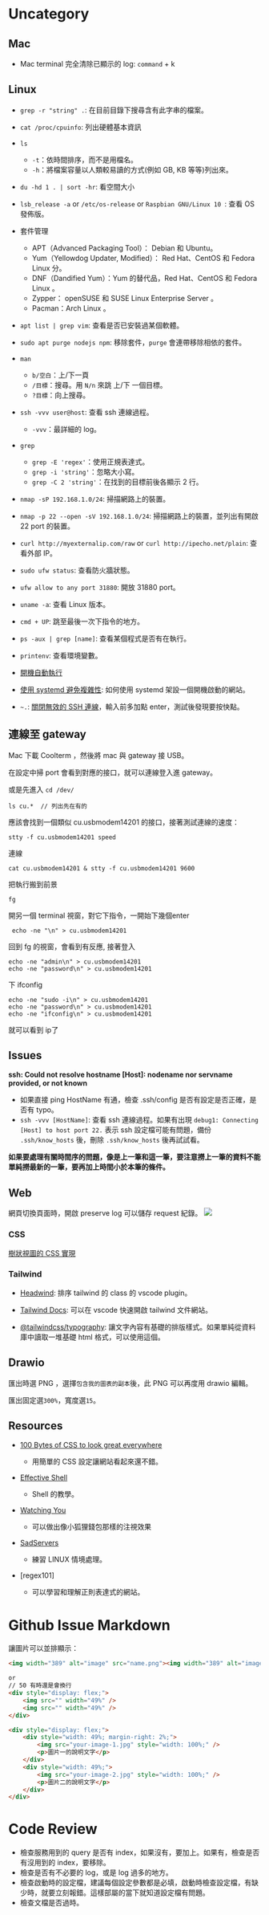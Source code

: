 # Uncategory


## Mac

- Mac terminal 完全清除已顯示的 log: `command` + k

## Linux  

- `grep -r "string" .`: 在目前目錄下搜尋含有此字串的檔案。
- `cat /proc/cpuinfo`: 列出硬體基本資訊  
- `ls`
  - `-t`：依時間排序，而不是用檔名。
  - `-h`：將檔案容量以人類較易讀的方式(例如 GB, KB 等等)列出來。
- `du -hd 1 . | sort -hr`: 看空間大小  
- `lsb_release -a` or `/etc/os-release` or `Raspbian GNU/Linux 10 `: 查看 OS 發佈版。  
- 套件管理  
  - APT（Advanced Packaging Tool）： Debian 和 Ubuntu。  
  - Yum（Yellowdog Updater, Modified）： Red Hat、CentOS 和 Fedora Linux 分。  
  - DNF（Dandified Yum）：Yum 的替代品，Red Hat、CentOS 和 Fedora Linux 。  
  - Zypper： openSUSE 和 SUSE Linux Enterprise Server 。  
  - Pacman：Arch Linux 。  
- `apt list | grep vim`: 查看是否已安裝過某個軟體。  
- `sudo apt purge nodejs npm`: 移除套件，`purge` 會連帶移除相依的套件。  
- `man`  
  - `b/空白`：上/下一頁  
  - `/目標`：搜尋。用 `N/n` 來跳 上/下 一個目標。  
  - `?目標`：向上搜尋。
- `ssh -vvv user@host`: 查看 ssh 連線過程。
  - `-vvv`：最詳細的 log。
- `grep`
  - `grep -E 'regex'`：使用正規表達式。
  - `grep -i 'string'`：忽略大小寫。
  - `grep -C 2 'string'`：在找到的目標前後各顯示 2 行。
- `nmap -sP 192.168.1.0/24`: 掃描網路上的裝置。
- `nmap -p 22 --open -sV 192.168.1.0/24`: 掃描網路上的裝置，並列出有開啟 22 port 的裝置。
- `curl http://myexternalip.com/raw` or `curl http://ipecho.net/plain`: 查看外部 IP。
- `sudo ufw status`: 查看防火牆狀態。
- `ufw allow to any port 31880`: 開放 31880 port。
- `uname -a`: 查看 Linux 版本。
- `cmd + UP`: 跳至最後一次下指令的地方。
- `ps -aux | grep [name]`: 查看某個程式是否有在執行。
- `printenv`: 查看環境變數。
- [開機自動執行](https://blog.twshop.asia/ubuntu-18-04-%E9%96%8B%E6%A9%9F%E8%87%AA%E5%8B%95%E5%9F%B7%E8%A1%8C%E7%A8%8B%E5%BC%8F/)
- [使用 systemd 避免複雜性](https://mgdm.net/weblog/systemd/): 如何使用 systemd 架設一個開機啟動的網站。

- `~.`: [關閉無效的 SSH 連線](https://davidisaksson.dev/posts/closing-stale-ssh-connections/)，輸入前多加點 enter，測試後發現要按快點。

## 連線至 gateway

Mac 下載 Coolterm ，然後將 mac 與 gateway 接 USB。

在設定中掃 port 會看到對應的接口，就可以連線登入進 gateway。

或是先進入 `cd /dev/`
```
ls cu.*  // 列出先在有的
```
應該會找到一個類似 cu.usbmodem14201 的接口，接著測試連線的速度：

```
stty -f cu.usbmodem14201 speed
```

連線

```
cat cu.usbmodem14201 & stty -f cu.usbmodem14201 9600
```

把執行搬到前景

```
fg
```

開另一個 terminal 視窗，對它下指令，一開始下幾個enter

```
 echo -ne "\n" > cu.usbmodem14201
```

回到 fg 的視窗，會看到有反應, 接著登入

```
echo -ne "admin\n" > cu.usbmodem14201
echo -ne "password\n" > cu.usbmodem14201
```

下 ifconfig

```
echo -ne "sudo -i\n" > cu.usbmodem14201
echo -ne "password\n" > cu.usbmodem14201
echo -ne "ifconfig\n" > cu.usbmodem14201
```

就可以看到 ip了

## Issues

**ssh: Could not resolve hostname [Host]: nodename nor servname provided, or not known**

- 如果直接 ping HostName 有通，檢查 .ssh/config 是否有設定是否正確，是否有 typo。
- `ssh -vvv [HostName]`: 查看 ssh 連線過程。如果有出現 `debug1: Connecting [Host] to host port 22.` 表示 ssh 設定檔可能有問題，備份 `.ssh/know_hosts` 後，刪除 `.ssh/know_hosts` 後再試試看。

**如果要處理有關時間序的問題，像是上一筆和這一筆，要注意撈上一筆的資料不能單純撈最新的一筆，要再加上時間小於本筆的條件。**

## Web

網頁切換頁面時，開啟 preserve log 可以儲存 request 紀錄。
![](assets/web-chrome-preserve-log.png)

### CSS

[樹狀視圖的 CSS 實現](https://iamkate.com/code/tree-views/)

### Tailwind

- [Headwind](https://marketplace.visualstudio.com/items?itemName=heybourn.headwind): 排序 tailwind 的 class 的 vscode plugin。

- [Tailwind Docs](https://marketplace.visualstudio.com/items?itemName=austenc.tailwind-docs): 可以在 vscode 快速開啟 tailwind 文件網站。

- [@tailwindcss/typography](https://tailwindcss.com/docs/typography-plugin): 讓文字內容有基礎的排版樣式。如果單純從資料庫中讀取一堆基礎 html 格式，可以使用這個。

## Drawio

匯出時選 PNG ，選擇`包含我的圖表的副本`後，此 PNG 可以再度用 drawio 編輯。

匯出固定選`300%`，寬度選`15`。　

## Resources
- [100 Bytes of CSS to look great everywhere](https://www.swyx.io/css-100-bytes)
  - 用簡單的 CSS 設定讓網站看起來還不錯。
- [Effective Shell](https://effective-shell.com/)
  - Shell 的教學。
- [Watching You](https://github.com/jj811208/watching-you)
  - 可以做出像小狐狸錢包那樣的注視效果

- [SadServers](https://sadservers.com/scenarios)
   - 練習 LINUX 情境處理。

- [regex101]
    - 可以學習和理解正則表達式的網站。

# Github Issue Markdown

讓圖片可以並排顯示：

```md
<img width="389" alt="image" src="name.png"><img width="389" alt="image" src="name2.jpg">

or
// 50 有時還是會換行
<div style="display: flex;">
    <img src="" width="49%" />
    <img src="" width="49%" />
</div>

<div style="display: flex;">
    <div style="width: 49%; margin-right: 2%;">
        <img src="your-image-1.jpg" style="width: 100%;" />
        <p>圖片一的說明文字</p>
    </div>
    <div style="width: 49%;">
        <img src="your-image-2.jpg" style="width: 100%;" />
        <p>圖片二的說明文字</p>
    </div>
</div>
```

# Code Review

- 檢查服務用到的 query 是否有 index，如果沒有，要加上。如果有，檢查是否有沒用到的 index，要移除。
- 檢查是否有不必要的 log，或是 log 過多的地方。
- 檢查啟動時的設定檔，建議每個設定參數都是必填，啟動時檢查設定檔，有缺少時，就要立刻報錯。這樣部屬的當下就知道設定檔有問題。
- 檢查文檔是否過時。